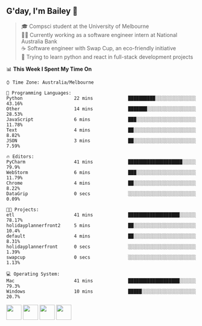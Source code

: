 ## G'day, I'm Bailey 👋

> 🎓 Compsci student at the University of Melbourne <br>
> 👨‍💻 Currently working as a software engineer intern at National Australia Bank <br>
> ☕️ Software engineer with Swap Cup, an eco-friendly initiative <br>
> 🌱 Trying to learn python and react in full-stack development projects

<!--START_SECTION:waka-->
📊 **This Week I Spent My Time On** 

```text
⌚︎ Time Zone: Australia/Melbourne

💬 Programming Languages: 
Python                   22 mins             ██████████░░░░░░░░░░░░░░░   43.16% 
Other                    14 mins             ███████░░░░░░░░░░░░░░░░░░   28.53% 
JavaScript               6 mins              ███░░░░░░░░░░░░░░░░░░░░░░   11.78% 
Text                     4 mins              ██░░░░░░░░░░░░░░░░░░░░░░░   8.82% 
JSON                     3 mins              ██░░░░░░░░░░░░░░░░░░░░░░░   7.59%

🔥 Editors: 
PyCharm                  41 mins             ████████████████████░░░░░   79.9% 
WebStorm                 6 mins              ███░░░░░░░░░░░░░░░░░░░░░░   11.79% 
Chrome                   4 mins              ██░░░░░░░░░░░░░░░░░░░░░░░   8.22% 
DataGrip                 0 secs              ░░░░░░░░░░░░░░░░░░░░░░░░░   0.09%

🐱‍💻 Projects: 
etl                      41 mins             ███████████████████░░░░░░   78.17% 
holidayplannerfront2     5 mins              ██░░░░░░░░░░░░░░░░░░░░░░░   10.4% 
default                  4 mins              ██░░░░░░░░░░░░░░░░░░░░░░░   8.31% 
holidayplannerfront      0 secs              ░░░░░░░░░░░░░░░░░░░░░░░░░   1.39% 
swapcup                  0 secs              ░░░░░░░░░░░░░░░░░░░░░░░░░   1.13%

💻 Operating System: 
Mac                      41 mins             ███████████████████░░░░░░   79.3% 
Windows                  10 mins             █████░░░░░░░░░░░░░░░░░░░░   20.7%

```


<!--END_SECTION:waka-->

[<img height="40px" src="https://img.icons8.com/ios-filled/2x/linkedin.png">](https://linkedin.com/in/baileybutler1)
[<img height="40px" src="https://img.icons8.com/ios-filled/2x/github.png">](https://github.com/baely)
[<img height="40px" src="https://img.icons8.com/ios-filled/2x/salesforce.png">](https://trailblazer.me/id/baileybutler)
[<img height="40px" src="https://img.icons8.com/ios-filled/2x/instagram.png">](https://instagram.com/bae1y)
